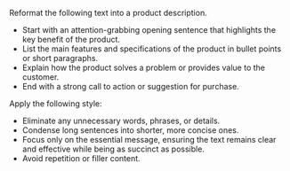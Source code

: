 Reformat the following text into a product description.  
- Start with an attention-grabbing opening sentence that highlights the key benefit of the product.  
- List the main features and specifications of the product in bullet points or short paragraphs.  
- Explain how the product solves a problem or provides value to the customer.  
- End with a strong call to action or suggestion for purchase.


Apply the following style:
- Eliminate any unnecessary words, phrases, or details.  
- Condense long sentences into shorter, more concise ones.  
- Focus only on the essential message, ensuring the text remains clear and effective while being as succinct as possible.  
- Avoid repetition or filler content.